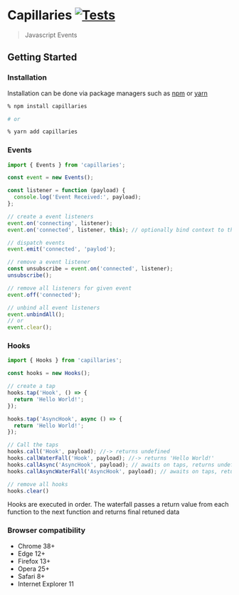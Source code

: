 # Capillaries [![Tests](https://github.com/sibiraj-s/capillaries/workflows/Tests/badge.svg)](https://github.com/sibiraj-s/capillaries/actions)

> Javascript Events

## Getting Started

### Installation

Installation can be done via package managers such as [npm] or [yarn]

```bash
% npm install capillaries

# or

% yarn add capillaries
```

### Events

```js
import { Events } from 'capillaries';

const event = new Events();

const listener = function (payload) {
  console.log('Event Received:', payload);
};

// create a event listeners
event.on('connecting', listener);
event.on('connected', listener, this); // optionally bind context to the listener when invoked

// dispatch events
event.emit('connected', 'paylod');

// remove a event listener
const unsubscribe = event.on('connected', listener);
unsubscribe();

// remove all listeners for given event
event.off('connected');

// unbind all event listeners
event.unbindAll();
// or
event.clear();
```

### Hooks

```js
import { Hooks } from 'capillaries';

const hooks = new Hooks();

// create a tap
hooks.tap('Hook', () => {
  return 'Hello World!';
});

hooks.tap('AsyncHook', async () => {
  return 'Hello World!';
});

// Call the taps
hooks.call('Hook', payload); //-> returns undefined
hooks.callWaterFall('Hook', payload); //-> returns 'Hello World!'
hooks.callAsync('AsyncHook', payload); // awaits on taps, returns undefined
hooks.callAsyncWaterFall('AsyncHook', payload); // awaits on taps, returns 'Hello World!'

// remove all hooks
hooks.clear()
```

Hooks are executed in order. The waterfall passes a return value from each function to the next function and returns final retuned data

### Browser compatibility

- Chrome 38+
- Edge 12+
- Firefox 13+
- Opera 25+
- Safari 8+
- Internet Explorer 11

[npm]: https://www.npmjs.com/
[yarn]: https://yarnpkg.com/lang/en/
[umd]: https://github.com/umdjs/umd
